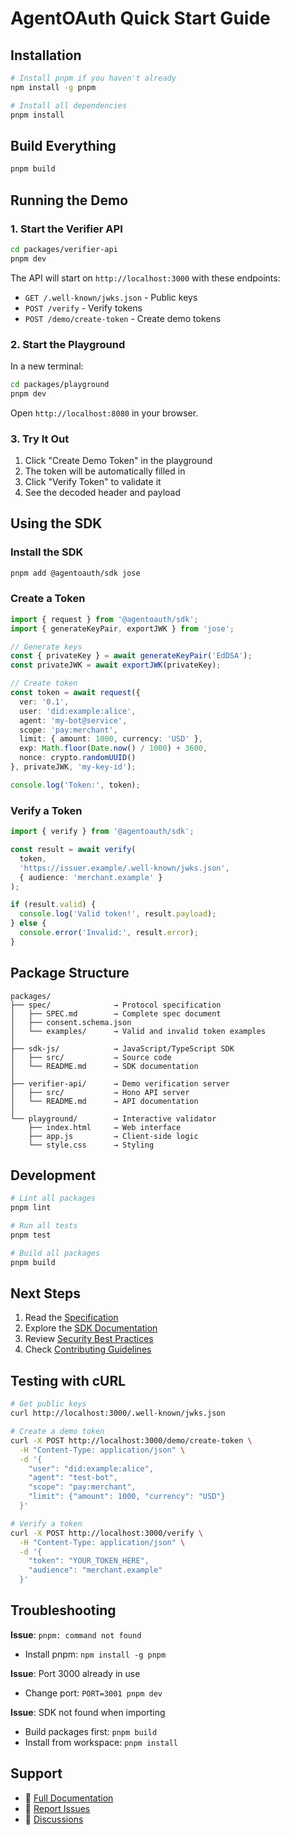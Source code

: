 # AgentOAuth Quick Start Guide

## Installation

```bash
# Install pnpm if you haven't already
npm install -g pnpm

# Install all dependencies
pnpm install
```

## Build Everything

```bash
pnpm build
```

## Running the Demo

### 1. Start the Verifier API

```bash
cd packages/verifier-api
pnpm dev
```

The API will start on `http://localhost:3000` with these endpoints:
- `GET /.well-known/jwks.json` - Public keys
- `POST /verify` - Verify tokens
- `POST /demo/create-token` - Create demo tokens

### 2. Start the Playground

In a new terminal:

```bash
cd packages/playground
pnpm dev
```

Open `http://localhost:8080` in your browser.

### 3. Try It Out

1. Click "Create Demo Token" in the playground
2. The token will be automatically filled in
3. Click "Verify Token" to validate it
4. See the decoded header and payload

## Using the SDK

### Install the SDK

```bash
pnpm add @agentoauth/sdk jose
```

### Create a Token

```typescript
import { request } from '@agentoauth/sdk';
import { generateKeyPair, exportJWK } from 'jose';

// Generate keys
const { privateKey } = await generateKeyPair('EdDSA');
const privateJWK = await exportJWK(privateKey);

// Create token
const token = await request({
  ver: '0.1',
  user: 'did:example:alice',
  agent: 'my-bot@service',
  scope: 'pay:merchant',
  limit: { amount: 1000, currency: 'USD' },
  exp: Math.floor(Date.now() / 1000) + 3600,
  nonce: crypto.randomUUID()
}, privateJWK, 'my-key-id');

console.log('Token:', token);
```

### Verify a Token

```typescript
import { verify } from '@agentoauth/sdk';

const result = await verify(
  token,
  'https://issuer.example/.well-known/jwks.json',
  { audience: 'merchant.example' }
);

if (result.valid) {
  console.log('Valid token!', result.payload);
} else {
  console.error('Invalid:', result.error);
}
```

## Package Structure

```
packages/
├── spec/              → Protocol specification
│   ├── SPEC.md        → Complete spec document
│   ├── consent.schema.json
│   └── examples/      → Valid and invalid token examples
│
├── sdk-js/            → JavaScript/TypeScript SDK
│   ├── src/           → Source code
│   └── README.md      → SDK documentation
│
├── verifier-api/      → Demo verification server
│   ├── src/           → Hono API server
│   └── README.md      → API documentation
│
└── playground/        → Interactive validator
    ├── index.html     → Web interface
    ├── app.js         → Client-side logic
    └── style.css      → Styling
```

## Development

```bash
# Lint all packages
pnpm lint

# Run all tests
pnpm test

# Build all packages
pnpm build
```

## Next Steps

1. Read the [Specification](packages/spec/SPEC.md)
2. Explore the [SDK Documentation](packages/sdk-js/README.md)
3. Review [Security Best Practices](SECURITY.md)
4. Check [Contributing Guidelines](CONTRIBUTING.md)

## Testing with cURL

```bash
# Get public keys
curl http://localhost:3000/.well-known/jwks.json

# Create a demo token
curl -X POST http://localhost:3000/demo/create-token \
  -H "Content-Type: application/json" \
  -d '{
    "user": "did:example:alice",
    "agent": "test-bot",
    "scope": "pay:merchant",
    "limit": {"amount": 1000, "currency": "USD"}
  }'

# Verify a token
curl -X POST http://localhost:3000/verify \
  -H "Content-Type: application/json" \
  -d '{
    "token": "YOUR_TOKEN_HERE",
    "audience": "merchant.example"
  }'
```

## Troubleshooting

**Issue**: `pnpm: command not found`
- Install pnpm: `npm install -g pnpm`

**Issue**: Port 3000 already in use
- Change port: `PORT=3001 pnpm dev`

**Issue**: SDK not found when importing
- Build packages first: `pnpm build`
- Install from workspace: `pnpm install`

## Support

- 📖 [Full Documentation](README.md)
- 🐛 [Report Issues](https://github.com/yourusername/agentoauth/issues)
- 💬 [Discussions](https://github.com/yourusername/agentoauth/discussions)

